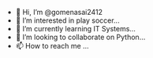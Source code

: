 - 👋 Hi, I’m @gomenasai2412
- 👀 I’m interested in play soccer...
- 🌱 I’m currently learning IT Systems...
- 💞️ I’m looking to collaborate on Python...
- 📫 How to reach me ...

<!---
gomenasai2412/gomenasai2412 is a ✨ special ✨ repository because its `README.md` (this file) appears on your GitHub profile.
You can click the Preview link to take a look at your changes.
--->
